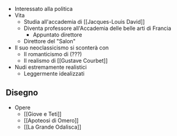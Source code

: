 - Interessato alla politica
- Vita
	- Studia all'accademia di [[Jacques-Louis David]]
	- Diventa professore all'Accademia delle belle arti di Francia
		- Appuntato direttore
	- Direttore del "Salon"
- Il suo neoclassicismo si sconterà con
	- Il romanticismo di (???)
	- Il realismo di [[Gustave Courbet]]
- Nudi estremamente realistici
	- Leggermente idealizzati

## Disegno
- Opere
	- [[Giove e Teti]]
	- [[Apoteosi di Omero]]
	- [[La Grande Odalisca]]